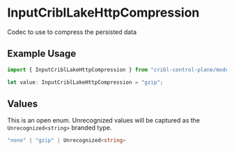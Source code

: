 # InputCriblLakeHttpCompression

Codec to use to compress the persisted data

## Example Usage

```typescript
import { InputCriblLakeHttpCompression } from "cribl-control-plane/models/operations";

let value: InputCriblLakeHttpCompression = "gzip";
```

## Values

This is an open enum. Unrecognized values will be captured as the `Unrecognized<string>` branded type.

```typescript
"none" | "gzip" | Unrecognized<string>
```